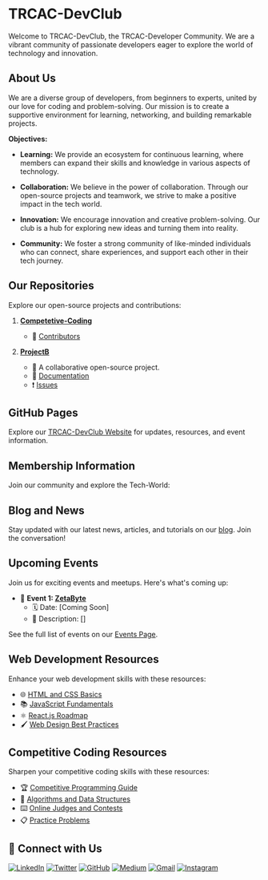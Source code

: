 # TRCAC-DevClub

Welcome to TRCAC-DevClub, the TRCAC-Developer Community. We are a vibrant community of passionate developers eager to explore the world of technology and innovation.

## About Us

We are a diverse group of developers, from beginners to experts, united by our love for coding and problem-solving. Our mission is to create a supportive environment for learning, networking, and building remarkable projects.

**Objectives:**

- **Learning:** We provide an ecosystem for continuous learning, where members can expand their skills and knowledge in various aspects of technology.

- **Collaboration:** We believe in the power of collaboration. Through our open-source projects and teamwork, we strive to make a positive impact in the tech world.

- **Innovation:** We encourage innovation and creative problem-solving. Our club is a hub for exploring new ideas and turning them into reality.

- **Community:** We foster a strong community of like-minded individuals who can connect, share experiences, and support each other in their tech journey.

## Our Repositories

Explore our open-source projects and contributions:

1. **[Competetive-Coding](https://github.com/TRCAC-DevClub/CompetitiveCoding)**
   - 👥 [Contributors](https://github.com/TRCAC-DevClub/ProjectA/graphs/contributors)

2. **[ProjectB](https://github.com/TRCAC-DevClub/ProjectB)**
   - 🤝 A collaborative open-source project.
   - 📖 [Documentation]()
   - ❗ [Issues](https://github.com/TRCAC-DevClub/ProjectB/issues)

## GitHub Pages

Explore our [TRCAC-DevClub Website]() for updates, resources, and event information.

## Membership Information

Join our community and explore the Tech-World:


## Blog and News

Stay updated with our latest news, articles, and tutorials on our [blog](). Join the conversation!

## Upcoming Events

Join us for exciting events and meetups. Here's what's coming up:

- 📆 **Event 1: [ZetaByte](https://trcac-devclub.org/events/event1)**
  - 🗓 Date: [Coming Soon]
  - 📢 Description: []

See the full list of events on our [Events Page](https://trcac-devclub.org/events).

## Web Development Resources

Enhance your web development skills with these resources:

- 🌐 [HTML and CSS Basics](https://trcac-devclub.org/resources/html-css-basics)
- 📚 [JavaScript Fundamentals](https://trcac-devclub.org/resources/javascript-fundamentals)
- ⚛️ [ React.js Roadmap](https://roadmap.sh/react)
- 🖌️ [Web Design Best Practices](https://trcac-devclub.org/resources/web-design-best-practices)

## Competitive Coding Resources

Sharpen your competitive coding skills with these resources:

- 🏆 [Competitive Programming Guide]()
- 🧠 [Algorithms and Data Structures]()
- ⌨️ [Online Judges and Contests]()
- 📋 [Practice Problems]()

## 🔗 Connect with Us

[![LinkedIn](https://img.shields.io/badge/LinkedIn-0077B5?style=for-the-badge&logo=LinkedIn&logoColor=white)]()
[![Twitter](https://img.shields.io/badge/Twitter-1DA1F2?style=for-the-badge&logo=Twitter&logoColor=white)](https://twitter.com/TrcacDevClub)
[![GitHub](https://img.shields.io/badge/GitHub-000000?style=for-the-badge&logo=GitHub&logoColor=white)](https://github.com/TRCAC-DevClub)
[![Medium](https://img.shields.io/badge/Medium-000000?style=for-the-badge&logo=Medium&logoColor=white)](https://medium.com/@trcacdevclub)
[![Gmail](https://img.shields.io/badge/Gmail-D14836?style=for-the-badge&logo=Gmail&logoColor=white)](mailto:trcacdevclub@gmail.com)
[![Instagram](https://img.shields.io/badge/Instagram-E4405F?style=for-the-badge&logo=Instagram&logoColor=white)]()
